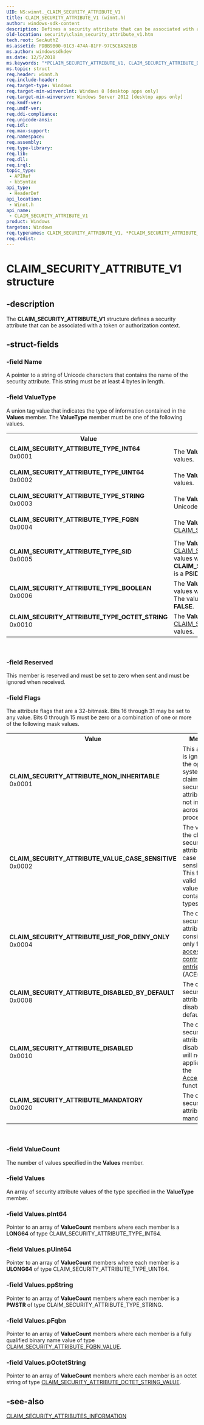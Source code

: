 ```yaml
---
UID: NS:winnt._CLAIM_SECURITY_ATTRIBUTE_V1
title: CLAIM_SECURITY_ATTRIBUTE_V1 (winnt.h)
author: windows-sdk-content
description: Defines a security attribute that can be associated with a token or authorization context.
old-location: security\claim_security_attribute_v1.htm
tech.root: SecAuthZ
ms.assetid: FDBB9B00-01C3-474A-81FF-97C5CBA3261B
ms.author: windowssdkdev
ms.date: 12/5/2018
ms.keywords: "*PCLAIM_SECURITY_ATTRIBUTE_V1, CLAIM_SECURITY_ATTRIBUTE_DISABLED, CLAIM_SECURITY_ATTRIBUTE_DISABLED_BY_DEFAULT, CLAIM_SECURITY_ATTRIBUTE_MANDATORY, CLAIM_SECURITY_ATTRIBUTE_NON_INHERITABLE, CLAIM_SECURITY_ATTRIBUTE_TYPE_BOOLEAN, CLAIM_SECURITY_ATTRIBUTE_TYPE_FQBN, CLAIM_SECURITY_ATTRIBUTE_TYPE_INT64, CLAIM_SECURITY_ATTRIBUTE_TYPE_OCTET_STRING, CLAIM_SECURITY_ATTRIBUTE_TYPE_SID, CLAIM_SECURITY_ATTRIBUTE_TYPE_STRING, CLAIM_SECURITY_ATTRIBUTE_TYPE_UINT64, CLAIM_SECURITY_ATTRIBUTE_USE_FOR_DENY_ONLY, CLAIM_SECURITY_ATTRIBUTE_V1, CLAIM_SECURITY_ATTRIBUTE_V1 structure [Security], CLAIM_SECURITY_ATTRIBUTE_VALUE_CASE_SENSITIVE, PCLAIM_SECURITY_ATTRIBUTE_V1, PCLAIM_SECURITY_ATTRIBUTE_V1 structure pointer [Security], _CLAIM_SECURITY_ATTRIBUTE_V1, security.claim_security_attribute_v1, winnt/CLAIM_SECURITY_ATTRIBUTE_V1, winnt/PCLAIM_SECURITY_ATTRIBUTE_V1"
ms.topic: struct
req.header: winnt.h
req.include-header: 
req.target-type: Windows
req.target-min-winverclnt: Windows 8 [desktop apps only]
req.target-min-winversvr: Windows Server 2012 [desktop apps only]
req.kmdf-ver: 
req.umdf-ver: 
req.ddi-compliance: 
req.unicode-ansi: 
req.idl: 
req.max-support: 
req.namespace: 
req.assembly: 
req.type-library: 
req.lib: 
req.dll: 
req.irql: 
topic_type:
 - APIRef
 - kbSyntax
api_type:
 - HeaderDef
api_location:
 - Winnt.h
api_name:
 - CLAIM_SECURITY_ATTRIBUTE_V1
product: Windows
targetos: Windows
req.typenames: CLAIM_SECURITY_ATTRIBUTE_V1, *PCLAIM_SECURITY_ATTRIBUTE_V1
req.redist: 
---
```


# CLAIM_SECURITY_ATTRIBUTE_V1 structure


## -description


The <b>CLAIM_SECURITY_ATTRIBUTE_V1</b> structure defines a security attribute that can be associated with a token or authorization context.


## -struct-fields




### -field Name

A pointer to a string of Unicode characters that contains the name of the security attribute. This string must be at least 4 bytes in length.


### -field ValueType

A union tag value that indicates the type of information contained in the <b>Values</b> member. The <b>ValueType</b> member must be one of the following values.

<table>
<tr>
<th>Value</th>
<th>Meaning</th>
</tr>
<tr>
<td width="40%"><a id="CLAIM_SECURITY_ATTRIBUTE_TYPE_INT64"></a><a id="claim_security_attribute_type_int64"></a><dl>
<dt><b>CLAIM_SECURITY_ATTRIBUTE_TYPE_INT64</b></dt>
<dt>0x0001</dt>
</dl>
</td>
<td width="60%">
The <b>Values</b> member refers to an array of <b>LONG64</b> values.

</td>
</tr>
<tr>
<td width="40%"><a id="CLAIM_SECURITY_ATTRIBUTE_TYPE_UINT64"></a><a id="claim_security_attribute_type_uint64"></a><dl>
<dt><b>CLAIM_SECURITY_ATTRIBUTE_TYPE_UINT64</b></dt>
<dt>0x0002</dt>
</dl>
</td>
<td width="60%">
The <b>Values</b> member refers to an array of <b>ULONG64</b> values.

</td>
</tr>
<tr>
<td width="40%"><a id="CLAIM_SECURITY_ATTRIBUTE_TYPE_STRING"></a><a id="claim_security_attribute_type_string"></a><dl>
<dt><b>CLAIM_SECURITY_ATTRIBUTE_TYPE_STRING</b></dt>
<dt>0x0003</dt>
</dl>
</td>
<td width="60%">
The <b>Values</b> member refers to an array of pointers to Unicode string values.

</td>
</tr>
<tr>
<td width="40%"><a id="CLAIM_SECURITY_ATTRIBUTE_TYPE_FQBN"></a><a id="claim_security_attribute_type_fqbn"></a><dl>
<dt><b>CLAIM_SECURITY_ATTRIBUTE_TYPE_FQBN</b></dt>
<dt>0x0004</dt>
</dl>
</td>
<td width="60%">
The <b>Values</b> member refers to an array of <a href="https://msdn.microsoft.com/1FD9A519-40EA-4780-90F5-C9DF4ADAE72C">CLAIM_SECURITY_ATTRIBUTE_FQBN_VALUE</a> values.

</td>
</tr>
<tr>
<td width="40%"><a id="CLAIM_SECURITY_ATTRIBUTE_TYPE_SID"></a><a id="claim_security_attribute_type_sid"></a><dl>
<dt><b>CLAIM_SECURITY_ATTRIBUTE_TYPE_SID</b></dt>
<dt>0x0005</dt>
</dl>
</td>
<td width="60%">
The <b>Values</b> member refers to an array of <a href="https://msdn.microsoft.com/en-us/library/Hh448485(v=VS.85).aspx">CLAIM_SECURITY_ATTRIBUTE_OCTET_STRING_VALUE</a> values where the <b>pValue</b> member of each <b>CLAIM_SECURITY_ATTRIBUTE_OCTET_STRING_VALUE</b> is a <b>PSID</b>.

</td>
</tr>
<tr>
<td width="40%"><a id="CLAIM_SECURITY_ATTRIBUTE_TYPE_BOOLEAN"></a><a id="claim_security_attribute_type_boolean"></a><dl>
<dt><b>CLAIM_SECURITY_ATTRIBUTE_TYPE_BOOLEAN</b></dt>
<dt>0x0006</dt>
</dl>
</td>
<td width="60%">
The <b>Values</b> member refers to an array of <b>ULONG64</b> values where each element indicates a Boolean value. The value 1 indicates <b>TRUE</b> and the value 0 indicates <b>FALSE</b>.

</td>
</tr>
<tr>
<td width="40%"><a id="CLAIM_SECURITY_ATTRIBUTE_TYPE_OCTET_STRING"></a><a id="claim_security_attribute_type_octet_string"></a><dl>
<dt><b>CLAIM_SECURITY_ATTRIBUTE_TYPE_OCTET_STRING</b></dt>
<dt>0x0010</dt>
</dl>
</td>
<td width="60%">
The <b>Values</b> member refers to an array of <a href="https://msdn.microsoft.com/en-us/library/Hh448485(v=VS.85).aspx">CLAIM_SECURITY_ATTRIBUTE_OCTET_STRING_VALUE</a> values.

</td>
</tr>
</table>
 


### -field Reserved

This member is reserved and must be set to zero when sent and must be ignored when received.


### -field Flags

The attribute flags that are a 32-bitmask. Bits 16 through 31 may be set to any value. Bits 0 through 15 must be zero or a combination of one or more of the following mask values.

<table>
<tr>
<th>Value</th>
<th>Meaning</th>
</tr>
<tr>
<td width="40%"><a id="CLAIM_SECURITY_ATTRIBUTE_NON_INHERITABLE"></a><a id="claim_security_attribute_non_inheritable"></a><dl>
<dt><b>CLAIM_SECURITY_ATTRIBUTE_NON_INHERITABLE</b></dt>
<dt>0x0001</dt>
</dl>
</td>
<td width="60%">
This attribute is ignored by the operating system. This claim security attribute is not inherited across processes.

</td>
</tr>
<tr>
<td width="40%"><a id="CLAIM_SECURITY_ATTRIBUTE_VALUE_CASE_SENSITIVE"></a><a id="claim_security_attribute_value_case_sensitive"></a><dl>
<dt><b>CLAIM_SECURITY_ATTRIBUTE_VALUE_CASE_SENSITIVE</b></dt>
<dt>0x0002</dt>
</dl>
</td>
<td width="60%">
The value of the claim security attribute is case sensitive. This flag is valid for values that contain string types.

</td>
</tr>
<tr>
<td width="40%"><a id="CLAIM_SECURITY_ATTRIBUTE_USE_FOR_DENY_ONLY"></a><a id="claim_security_attribute_use_for_deny_only"></a><dl>
<dt><b>CLAIM_SECURITY_ATTRIBUTE_USE_FOR_DENY_ONLY</b></dt>
<dt>0x0004</dt>
</dl>
</td>
<td width="60%">
The claim security attribute is considered only for deny <a href="https://msdn.microsoft.com/0baaa937-f635-4500-8dcd-9dbbd6f4cd02">access control entries</a> (ACEs).

</td>
</tr>
<tr>
<td width="40%"><a id="CLAIM_SECURITY_ATTRIBUTE_DISABLED_BY_DEFAULT"></a><a id="claim_security_attribute_disabled_by_default"></a><dl>
<dt><b>CLAIM_SECURITY_ATTRIBUTE_DISABLED_BY_DEFAULT</b></dt>
<dt>0x0008</dt>
</dl>
</td>
<td width="60%">
The claim security attribute is disabled by default.

</td>
</tr>
<tr>
<td width="40%"><a id="CLAIM_SECURITY_ATTRIBUTE_DISABLED"></a><a id="claim_security_attribute_disabled"></a><dl>
<dt><b>CLAIM_SECURITY_ATTRIBUTE_DISABLED</b></dt>
<dt>0x0010</dt>
</dl>
</td>
<td width="60%">
The claim security attribute is disabled and will not be applied by the <a href="https://msdn.microsoft.com/d9fd2e44-5782-40c9-a1cf-1788ca7afc50">AccessCheck</a> function.

</td>
</tr>
<tr>
<td width="40%"><a id="CLAIM_SECURITY_ATTRIBUTE_MANDATORY"></a><a id="claim_security_attribute_mandatory"></a><dl>
<dt><b>CLAIM_SECURITY_ATTRIBUTE_MANDATORY</b></dt>
<dt>0x0020</dt>
</dl>
</td>
<td width="60%">
The claim security attribute is mandatory.

</td>
</tr>
</table>
 


### -field ValueCount

The number of values specified in the <b>Values</b> member.


### -field Values

An array of security attribute values of the type specified in the <b>ValueType</b> member.


### -field Values.pInt64

Pointer to an array of <b>ValueCount</b> members where each member is  a <b>LONG64</b> of type CLAIM_SECURITY_ATTRIBUTE_TYPE_INT64.


### -field Values.pUint64

Pointer to an array of <b>ValueCount</b> members where each member is  a <b>ULONG64</b>  of type CLAIM_SECURITY_ATTRIBUTE_TYPE_UINT64.


### -field Values.ppString

Pointer to an array of <b>ValueCount</b> members where each member is  a <b>PWSTR</b>  of type CLAIM_SECURITY_ATTRIBUTE_TYPE_STRING.


### -field Values.pFqbn

Pointer to an array of <b>ValueCount</b> members where each member is a fully qualified binary name value of type <a href="https://msdn.microsoft.com/1FD9A519-40EA-4780-90F5-C9DF4ADAE72C">CLAIM_SECURITY_ATTRIBUTE_FQBN_VALUE</a>.


### -field Values.pOctetString

Pointer to an array of <b>ValueCount</b> members where each member is  an octet string of type <a href="https://msdn.microsoft.com/en-us/library/Hh448485(v=VS.85).aspx">CLAIM_SECURITY_ATTRIBUTE_OCTET_STRING_VALUE</a>.


## -see-also




<a href="https://msdn.microsoft.com/D7D9816E-1ECE-48CA-9F2F-0955572A0FCA">CLAIM_SECURITY_ATTRIBUTES_INFORMATION</a>
 

 

